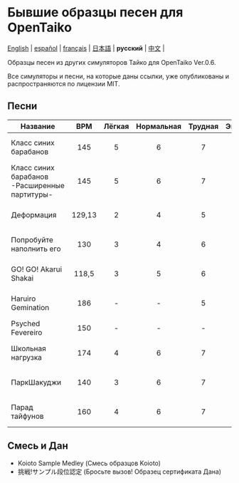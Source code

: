 # Бывшие образцы песен для OpenTaiko
[English](https://github.com/ExpedicHabbet/FormerSampleSongsForOpenTaiko/blob/main/README.md) |
[español](https://github.com/ExpedicHabbet/FormerSampleSongsForOpenTaiko/blob/main/LEEME.md) |
[français](https://github.com/ExpedicHabbet/FormerSampleSongsForOpenTaiko/blob/main/LISEZMOI.md) |
[日本語](https://github.com/ExpedicHabbet/FormerSampleSongsForOpenTaiko/blob/main/README-JA.md) |
__русский__ |
[中文](https://github.com/ExpedicHabbet/FormerSampleSongsForOpenTaiko/blob/main/README-ZH.md) |

Образцы песен из других симуляторов Тайко для OpenTaiko Ver.0.6.

Все симуляторы и песни, на которые даны ссылки, уже опубликованы и распространяются по лицензии MIT.
## Песни
| Название                                      | BPM | Лёгкая | Нормальная | Трудная | Экстрим | Экстра | Комментарий |
| --------------------------------------------- |:---:|:----:|:------:|:----:|:-------:|:-----:| --------------------- |
| Класс синих барабанов                         | 145    | 5 | 6 | 7 | 8 |  8 | Образец песни 1 _Taiko-san Jiro_       |
| Класс синих барабанов -Расширенные партитуры- | 145    | 5 | 6 | 7 | 8 |  - | Образец песни 1 _Taiko-san Jiro_       |
| Деформация                                    | 129,13 | 2 | 4 | 5 | 8 |  - | Образец песни _TJAPlayer3_             |
| Попробуйте наполнить его                      | 130    | 3 | 4 | 6 | 8 |  - | Образец песни 2 _Taiko-san Jiro_       |
| GO! GO! Akarui Shakai                         | 118,5  | 3 | 5 | 6 | 8 |  9 | Образец песни _TJAPlayer3_             |
| Haruiro Gemination                            | 186    | - | - | 5 | 9 | 10 | Основное название _Koioto_             |
| Psyched Fevereiro                             | 150    | - | - | - | 9 |  - | Образец песни _Koioto_                 |
| Школьная нагрузка                             | 174    | 4 | 6 | 7 | 8 |  - | Образец песни _Taiko-san Daijiro 2_    |
| ПаркШакуджи                                   | 140    | 3 | 6 | 7 | 9 |  - | Образец песни _TJAPlayer3_             |
| Парад тайфунов                                | 160    | 4 | 6 | 7 | 9 |  - | Образец песни _TJAPlayer3_             |
## Смесь и Дан
* Koioto Sample Medley (Смесь образцов Koioto)
* 挑戦!サンプル段位認定 (Бросьте вызов! Образец сертификата Дана)
